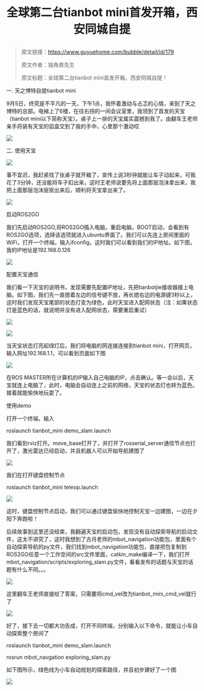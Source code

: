 <p style="font-size:30px; font-weight: bolder; text-align:center ">全球第二台tianbot mini首发开箱，西安同城自提</p>

> 原文链接：https://www.guyuehome.com/bubble/detail/id/179
>
> 原文作者：独角兽先生
>
> 原文标题：全球第二台tianbot mini首发开箱，西安同城自提！


一. 天之博特自提tianbot mini

9月5日，终究是不平凡的一天。下午1点，我怀着激动与忐忑的心情，来到了天之博特的总部。电梯上了6楼，在往右拐的一间会议室里，我领到了首发的天宝（tianbot mini以下简称天宝）。桌子上一排的天宝属实震撼到我了。由翻车王老师亲手将装有天宝的铝盒交到了我的手中，心里那个激动哎

![](https://tianbot-pic.oss-cn-beijing.aliyuncs.com/tianbot/202109281725675.webp)

二. 使用天宝

![](https://tianbot-pic.oss-cn-beijing.aliyuncs.com/tianbot/202109281725175.webp)

事不宜迟，我赶紧找了张桌子就开箱了，宣传上说3秒钟就能让车子动起来，可我花了3分钟，还没能将车子扣出来，这时王老师说要先将上面那层泡沫拿出来，我把上面那层泡沫层抠出来后，顺利将天宝拿出来了。

![](https://tianbot-pic.oss-cn-beijing.aliyuncs.com/tianbot/202109281725175.webp)

启动ROS2GO

我们先启动ROS2GO,将ROS2GO插入电脑，重启电脑，BOOT启动，会看到有ROS2GO选项，选择该选项就进入ubuntu界面了。我们可以先连上房间里面的WiFi，打开一个终端，输入ifconfig，这时我们可以看到我们的IP地址。如下图，我的IP地址是192.168.0.126

![](https://tianbot-pic.oss-cn-beijing.aliyuncs.com/tianbot/202109281725610.webp)

配置天宝通信

我们看一下天宝的说明书，发现需要先配置IP地址，先把tianbotjie接收器接上电脑。如下图，我们先一直摁着左边的信号键不放，再长摁右边的电源键3秒以上，这时我们发现天宝尾部的状态灯变为绿色，此时天宝进入配网状态（注：如果状态灯是蓝色的话，就说明并没有进入配网状态，需要重启重试）

![](https://tianbot-pic.oss-cn-beijing.aliyuncs.com/tianbot/202109281725100.webp)

![](https://tianbot-pic.oss-cn-beijing.aliyuncs.com/tianbot/202109281725862.webp)

当天宝状态灯亮起绿灯后，我们将电脑的网连接连接到tianbot mini，打开网页，输入网址192.168.1.1，可以看到页面如下图

![](https://tianbot-pic.oss-cn-beijing.aliyuncs.com/tianbot/202109281725698.webp)

在ROS MASTER所在计算机的IP输入自己电脑的IP，点击确认。等一会以后，天宝就连上电脑了，此时，电脑会自动连上之前的网络，天宝的状态灯也转为蓝色。接着就能愉快地玩耍了。

使用demo

打开一个终端，输入

roslaunch tianbot_mini demo_slam.launch

我们看到rviz打开。move_base打开了，并打开了rosserial_server通信节点也打开了，激光雷达已经启动，并且机器人可以开始导航建图了

![](https://tianbot-pic.oss-cn-beijing.aliyuncs.com/tianbot/202109281725138.webp)

我们在打开键盘控制节点

roslaunch tianbot_mini teleop.launch

![](https://tianbot-pic.oss-cn-beijing.aliyuncs.com/tianbot/202109281725964.webp)

这时，键盘控制节点启动，我们可以通过键盘愉快地控制天宝一边建图，一边在夕阳下奔跑啦！

后续故事到这里还没结束，我翻遍天宝的启动包，发现没有自动探索导航的启动文件，这太不讲究了，这时我想到了古月老师的mbot_navigation功能包，里面有个自动探索导航的py文件，我们找到mbot_navigation功能包，直接把包复制到ROS2GO任意一个工作空间的src文件里面，catkin_make编译一下，我们打开mbot_navigation/scripts/exploring_slam.py文件，看看发布的话题与天宝的话题有什么不同。。。

![](https://tianbot-pic.oss-cn-beijing.aliyuncs.com/tianbot/202109281725827.webp)

这里翻车王老师直接给了答案，只需要将cmd_vel改为tianbot_mini_cmd_vel就行了

![](https://tianbot-pic.oss-cn-beijing.aliyuncs.com/tianbot/202109281725145.webp)

好了，接下去一切都大功告成，打开不同终端，分别输入以下命令，就能让小车自动探索整个房间了

roslaunch tianbot_mini demo_slam.launch

rosrun mbot_navgation exploring_slam.py

如下图所示，绿色线为小车自动规划的探索路径，并且初步建好了一个图

![](https://tianbot-pic.oss-cn-beijing.aliyuncs.com/tianbot/202109281725517.webp)





